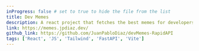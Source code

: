 ```yaml
---
inProgress: false # set to true to hide the file from the list
title: Dev Memes
description: A react project that fetches the best memes for developers.
link: https://memes.jpdiaz.dev/
github_link: https://github.com/JuanPabloDiaz/devMemes-RapidAPI
tags: ['React', 'JS', 'Tailwind', 'FastAPI', 'Vite']
---
```

